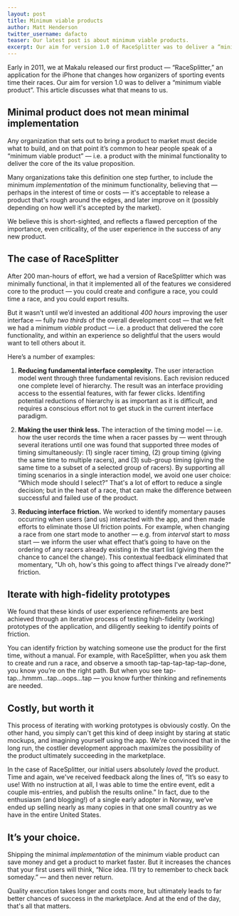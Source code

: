 ```yaml
---
layout: post
title: Minimum viable products
author: Matt Henderson
twitter_username: dafacto
teaser: Our latest post is about minimum viable products.
excerpt: Our aim for version 1.0 of RaceSplitter was to deliver a “minimum viable product”. This article discusses what that means to us.
---
```


Early in 2011, we at Makalu released our first product — “RaceSplitter,” an application for the iPhone that changes how organizers of sporting events time their races. Our aim for version 1.0 was to deliver a “minimum viable product”. This article discusses what that means to us.

## Minimal product does not mean minimal implementation

Any organization that sets out to bring a product to market must decide what to build, and on that point it’s common to hear people speak of a “minimum viable product” — i.e. a product with the minimal functionality to deliver the core of the its value proposition. 

Many organizations take this definition one step further, to include the minimum *implementation* of the minimum functionality, believing that — perhaps in the interest of time or costs — it's acceptable to release a product that's rough around the edges, and later improve on it (possibly depending on how well it's accepted by the market).

We believe this is short-sighted, and reflects a flawed perception of the importance, even criticality, of the user experience in the success of any new product.

## The case of RaceSplitter

After 200 man-hours of effort, we had a version of RaceSplitter which was minimally functional, in that it implemented all of the features we considered core to the product — you could create and configure a race, you could time a race, and you could export results.

But it wasn’t until we’d invested an additional *400 hours* improving the user interface — fully *two thirds* of the overall development cost — that we felt we had a minimum *viable* product — i.e. a product that delivered the core functionality, and within an experience so delightful that the users would want to tell others about it.

Here’s a number of examples:

1. **Reducing fundamental interface complexity.** The user interaction model went through three fundamental revisions. Each revision reduced one complete level of hierarchy. The result was an interface providing access to the essential features, with far fewer clicks. Identifing potential reductions of hierarchy is as important as it is difficult, and requires a conscious effort not to get stuck in the current interface paradigm.

2. **Making the user think less.** The interaction of the timing model — i.e. how the user records the time when a racer passes by — went through several iterations until one was found that supported three modes of timing simultaneously: (1) single racer timing, (2) group timing (giving the same time to multiple racers), and (3) sub-group timing (giving the same time to a subset of a selected group of racers). By supporting all timing scenarios in a single interaction model, we avoid one user choice: “Which mode should I select?” That's a lot of effort to reduce a single decision; but in the heat of a race, that can make the difference between successful and failed use of the product.

3. **Reducing interface friction.** We worked to identify momentary pauses occurring when users (and us) interacted with the app, and then made efforts to eliminate those UI friction points. For example, when changing a race from one start mode to another — e.g. from *interval* start to *mass* start — we inform the user what effect that’s going to have on the ordering of any racers already existing in the start list (giving them the chance to cancel the change). This contextual feedback eliminated that momentary, "Uh oh, how's this going to affect things I've already done?" friction.

## Iterate with high-fidelity prototypes

We found that these kinds of user experience refinements are best achieved through an iterative process of testing high-fidelity (working) prototypes of the application, and diligently seeking to identify points of friction. 

You can identify friction by watching someone use the product for the first time, without a manual. For example, with RaceSplitter, when you ask them to create and run a race, and observe a smooth tap-tap-tap-tap-tap-done, you know you’re on the right path. But when you see tap-tap...hmmm...tap...oops...tap — you know further thinking and refinements are needed.

## Costly, but worth it

This process of iterating with working prototypes is obviously costly. On the other hand, you simply can't get this kind of deep insight by staring at static mockups, and imagining yourself using the app. We're convinced that in the long run, the costlier development approach maximizes the possibility of the product ultimately succeeding in the marketplace.

In the case of RaceSplitter, our initial users absolutely *loved* the product. Time and again, we've received feedback along the lines of, “It’s so easy to use! With no instruction at all, I was able to time the entire event, edit a couple mis-entries, and publish the results online.” In fact, due to the enthusiasm (and blogging!) of a single early adopter in Norway, we’ve ended up selling nearly as many copies in that one small country as we have in the entire United States.

## It’s your choice.

Shipping the minimal *implementation* of the minimum viable product can save money and get a product to market faster. But it increases the chances that your first users will think, “Nice idea. I’ll try to remember to check back someday.” — and then never return.

Quality execution takes longer and costs more, but ultimately leads to far better chances of success in the marketplace. And at the end of the day, that's all that matters.
